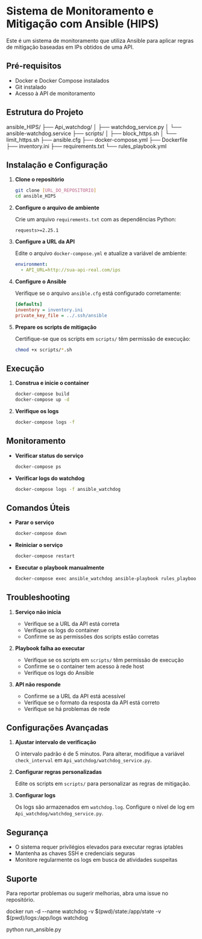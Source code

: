 # Sistema de Monitoramento e Mitigação com Ansible (HIPS)

Este é um sistema de monitoramento que utiliza Ansible para aplicar regras de mitigação baseadas em IPs obtidos de uma API.

## Pré-requisitos

- Docker e Docker Compose instalados
- Git instalado
- Acesso à API de monitoramento

## Estrutura do Projeto

ansible_HIPS/
├── Api_watchdog/
│ ├── watchdog_service.py
│ └── ansible-watchdog.service
├── scripts/
│ ├── block_https.sh
│ └── limit_https.sh
├── ansible.cfg
├── docker-compose.yml
├── Dockerfile
├── inventory.ini
├── requirements.txt
└── rules_playbook.yml

## Instalação e Configuração

1. **Clone o repositório**
   ```bash
   git clone [URL_DO_REPOSITORIO]
   cd ansible_HIPS
   ```

2. **Configure o arquivo de ambiente**
   
   Crie um arquivo `requirements.txt` com as dependências Python:
   ```
   requests>=2.25.1
   ```

3. **Configure a URL da API**
   
   Edite o arquivo `docker-compose.yml` e atualize a variável de ambiente:
   ```yaml
   environment:
     - API_URL=http://sua-api-real.com/ips
   ```

4. **Configure o Ansible**
   
   Verifique se o arquivo `ansible.cfg` está configurado corretamente:
   ```ini
   [defaults]
   inventory = inventory.ini
   private_key_file = ../.ssh/ansible
   ```

5. **Prepare os scripts de mitigação**
   
   Certifique-se que os scripts em `scripts/` têm permissão de execução:
   ```bash
   chmod +x scripts/*.sh
   ```

## Execução

1. **Construa e inicie o container**
   ```bash
   docker-compose build
   docker-compose up -d
   ```

2. **Verifique os logs**
   ```bash
   docker-compose logs -f
   ```

## Monitoramento

- **Verificar status do serviço**
  ```bash
  docker-compose ps
  ```

- **Verificar logs do watchdog**
  ```bash
  docker-compose logs -f ansible_watchdog
  ```

## Comandos Úteis

- **Parar o serviço**
  ```bash
  docker-compose down
  ```

- **Reiniciar o serviço**
  ```bash
  docker-compose restart
  ```

- **Executar o playbook manualmente**
  ```bash
  docker-compose exec ansible_watchdog ansible-playbook rules_playbook.yml
  ```

## Troubleshooting

1. **Serviço não inicia**
   - Verifique se a URL da API está correta
   - Verifique os logs do container
   - Confirme se as permissões dos scripts estão corretas

2. **Playbook falha ao executar**
   - Verifique se os scripts em `scripts/` têm permissão de execução
   - Confirme se o container tem acesso à rede host
   - Verifique os logs do Ansible

3. **API não responde**
   - Confirme se a URL da API está acessível
   - Verifique se o formato da resposta da API está correto
   - Verifique se há problemas de rede

## Configurações Avançadas

1. **Ajustar intervalo de verificação**
   
   O intervalo padrão é de 5 minutos. Para alterar, modifique a variável `check_interval` em `Api_watchdog/watchdog_service.py`.

2. **Configurar regras personalizadas**
   
   Edite os scripts em `scripts/` para personalizar as regras de mitigação.

3. **Configurar logs**
   
   Os logs são armazenados em `watchdog.log`. Configure o nível de log em `Api_watchdog/watchdog_service.py`.

## Segurança

- O sistema requer privilégios elevados para executar regras iptables
- Mantenha as chaves SSH e credenciais seguras
- Monitore regularmente os logs em busca de atividades suspeitas

## Suporte

Para reportar problemas ou sugerir melhorias, abra uma issue no repositório.

docker run -d --name watchdog -v $(pwd)/state:/app/state -v $(pwd)/logs:/app/logs watchdog

python run_ansible.py